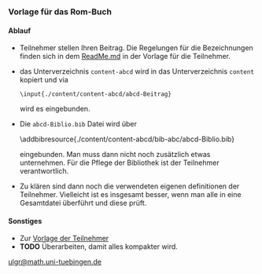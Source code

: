 ### Vorlage für das Rom-Buch

#### Ablauf

* Teilnehmer stellen Ihren Beitrag. Die Regelungen für die Bezeichnungen finden sich in dem [ReadMe.md](https://github.com/ugroh/AGFA-Rom-Teilnehmer/blob/main/ReadMe.md) in der Vorlage für die Teilnehmer.

* das Unterverzeichnis `content-abcd` wird in das Unterverzeichnis `content` kopiert und via 

	  \input{./content/content-abcd/abcd-Beitrag}
	  
	wird es eingebunden.
	
*  Die `abcd-Biblio.bib` Datei wird über

	\addbibresource{./content/content-abcd/bib-abc/abcd-Biblio.bib}
	
	eingebunden. Man muss dann nicht noch zusätzlich etwas unternehmen. Für die Pflege der Bibliothek ist der Teilnehmer verantwortlich. 
	
*  Zu klären sind dann noch die verwendeten eigenen definitionen der Teilnehmer. Vielleicht ist es insgesamt besser, wenn man alle in eine Gesamtdatei überführt und diese prüft. 

#### Sonstiges

* Zur [Vorlage der Teilnehmer](https://github.com/ugroh/AGFA-Rom-Teilnehmer) 
* **TODO** Überarbeiten, damit alles kompakter wird.

<ulgr@math.uni-tuebingen.de>


